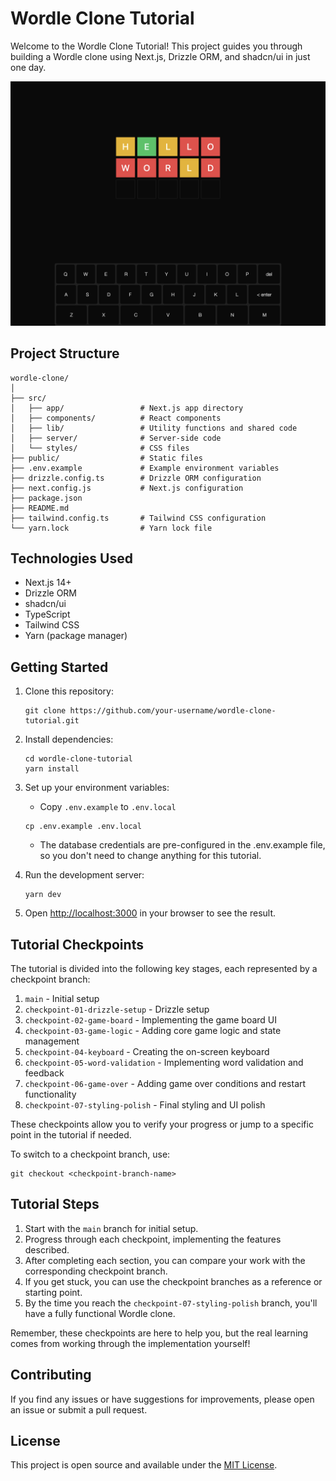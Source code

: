 # Wordle Clone Tutorial

Welcome to the Wordle Clone Tutorial! This project guides you through building a Wordle clone using Next.js, Drizzle ORM, and shadcn/ui in just one day.

![alt text](docs/img/1.png)

## Project Structure

```
wordle-clone/
│
├── src/
│   ├── app/                 # Next.js app directory
│   ├── components/          # React components
│   ├── lib/                 # Utility functions and shared code
│   ├── server/              # Server-side code
│   └── styles/              # CSS files
├── public/                  # Static files
├── .env.example             # Example environment variables
├── drizzle.config.ts        # Drizzle ORM configuration
├── next.config.js           # Next.js configuration
├── package.json
├── README.md
├── tailwind.config.ts       # Tailwind CSS configuration
└── yarn.lock                # Yarn lock file
```

## Technologies Used

- Next.js 14+
- Drizzle ORM
- shadcn/ui
- TypeScript
- Tailwind CSS
- Yarn (package manager)

## Getting Started

1. Clone this repository:

   ```
   git clone https://github.com/your-username/wordle-clone-tutorial.git
   ```

2. Install dependencies:

   ```
   cd wordle-clone-tutorial
   yarn install
   ```

3. Set up your environment variables:

   - Copy `.env.example` to `.env.local`

   ```
   cp .env.example .env.local
   ```

   - The database credentials are pre-configured in the .env.example file, so you don't need to change anything for this tutorial.

4. Run the development server:

   ```
   yarn dev
   ```

5. Open [http://localhost:3000](http://localhost:3000) in your browser to see the result.

## Tutorial Checkpoints

The tutorial is divided into the following key stages, each represented by a checkpoint branch:

1. `main` - Initial setup
2. `checkpoint-01-drizzle-setup` - Drizzle setup
3. `checkpoint-02-game-board` - Implementing the game board UI
4. `checkpoint-03-game-logic` - Adding core game logic and state management
5. `checkpoint-04-keyboard` - Creating the on-screen keyboard
6. `checkpoint-05-word-validation` - Implementing word validation and feedback
7. `checkpoint-06-game-over` - Adding game over conditions and restart functionality
8. `checkpoint-07-styling-polish` - Final styling and UI polish

These checkpoints allow you to verify your progress or jump to a specific point in the tutorial if needed.

To switch to a checkpoint branch, use:

```
git checkout <checkpoint-branch-name>
```

## Tutorial Steps

1. Start with the `main` branch for initial setup.
2. Progress through each checkpoint, implementing the features described.
3. After completing each section, you can compare your work with the corresponding checkpoint branch.
4. If you get stuck, you can use the checkpoint branches as a reference or starting point.
5. By the time you reach the `checkpoint-07-styling-polish` branch, you'll have a fully functional Wordle clone.

Remember, these checkpoints are here to help you, but the real learning comes from working through the implementation yourself!

## Contributing

If you find any issues or have suggestions for improvements, please open an issue or submit a pull request.

## License

This project is open source and available under the [MIT License](LICENSE).

